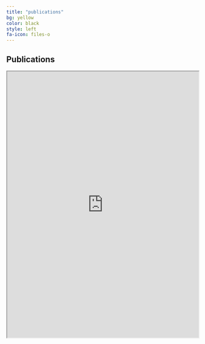 ```yaml
---
title: "publications"
bg: yellow
color: black
style: left
fa-icon: files-o
---
```


## Publications
<iframe src="http://bibbase.org/show?bib=http%3A%2F%2Fcap-csail.github.io%2F%2Ffiles%2Fcap_pubs.bib&msg=embed" width="100%" height="700" ></iframe>
